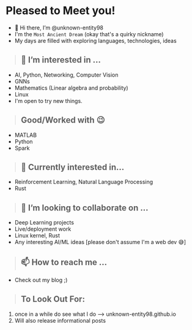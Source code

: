 # Pleased to Meet you!
- 👋 Hi there, I’m @unknown-entity98
- I'm the `Most Ancient Dream` (okay that's a quirky nickname)
- My days are filled with exploring languages, technologies, ideas
  
> ## 👀 I’m interested in ...
- AI, Python, Networking, Computer Vision
- GNNs
- Mathematics (Linear algebra and probability)
- Linux
- I'm open to try new things.

> ## Good/Worked with 😉

- MATLAB
- Python
- Spark


> ## 🌱 Currently interested in...

-  Reinforcement Learning, Natural Language Processing
-  Rust
  
> ## 💞️ I’m looking to collaborate on ...
- Deep Learning projects
- Live/deployment work
- Linux kernel, Rust
- Any interesting AI/ML ideas [please don't assume I'm a web dev 😅]

> ## 📫 How to reach me ... 
- Check out my blog ;)

> ## To Look Out For:
1. once in a while do see what I do --> unknown-entity98.github.io 
2. Will also release informational posts
<!---
unknown-entity98/unknown-entity98 is a ✨ special ✨ repository because its `README.md` (this file) appears on your GitHub profile.
You can click the Preview link to take a look at your changes.
--->
